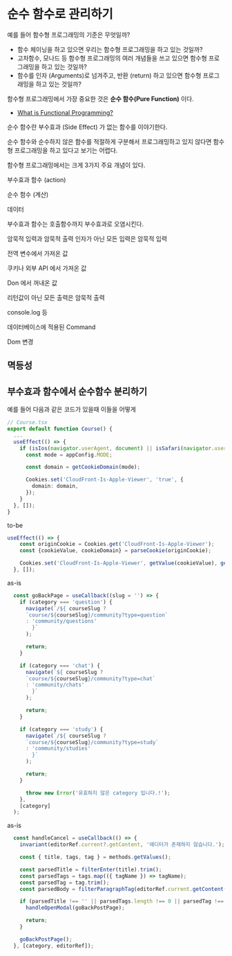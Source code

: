 # 순수 함수로 관리하기



예를 들어 함수형 프로그래밍의 기준은 무엇일까?

* 함수 체이닝을 하고 있으면 우리는 함수형 프로그래밍을 하고 있는 것일까?
* 고차함수, 모나드 등 함수형 프로그래밍의 여러 개념들을 쓰고 있으면 함수형 프로그래밍을 하고 있는 것일까?
* 함수를 인자 (Arguments)로 넘겨주고, 반환 (return) 하고 있으면 함수형 프로그래밍을 하고 있는 것일까?

함수형 프로그래밍에서 가장 중요한 것은 **순수 함수(Pure Function)** 이다. 

* [What is Functional Programming?](https://www.guru99.com/functional-programming-tutorial.html) 

순수 함수란 부수효과 (Side Effect) 가 없는 함수를 이야기한다.

순수 함수와 순수하지 않은 함수를 적절하게 구분해서 프로그래밍하고 있지 않다면 함수형 프로그래밍을 하고 있다고 보기는 어렵다.

 

함수형 프로그래밍에서는 크게 3가지 주요 개념이 있다.

부수효과 함수 (action)

순수 함수 (계산)

데이터

 

부수효과 함수는 호출함수까지 부수효과로 오염시킨다.

 

암묵적 입력과 암묵적 출력
인자가 아닌 모든 입력은 암묵적 입력

전역 변수에서 가져온 값

쿠키나 외부 API 에서 가져온 값

Don 에서 꺼내온 값

 

리턴값이 아닌 모든 출력은 암묵적 출력

console.log 등

데이터베이스에 적용된 Command

Dom 변경



## 멱등성


## 부수효과 함수에서 순수함수 분리하기

예를 들어 다음과 같은 코드가 있을때 이들을 어떻게 

```ts
// Course.tsx
export default function Course() {
  ...
  useEffect(() => {
    if (isIos(navigator.userAgent, document) || isSafari(navigator.userAgent)) {
      const mode = appConfig.MODE;

      const domain = getCookieDomain(mode);

      Cookies.set('CloudFront-Is-Apple-Viewer', 'true', {
        domain: domain,
      });
    }
  }, []);
}
```

to-be
```ts
useEffect(() => {
    const originCookie = Cookies.get('CloudFront-Is-Apple-Viewer');
    const {cookieValue, cookieDomain} = parseCookie(originCookie);

    Cookies.set('CloudFront-Is-Apple-Viewer', getValue(cookieValue), getDomain(cookieDomain));
  }, []);
```

as-is
```ts
  const goBackPage = useCallback((slug = '') => {
    if (category === 'question') {
      navigate(`/${ courseSlug ? 
      `course/${courseSlug}/community?type=question` 
      : 'community/questions'
        }`
      );

      return;
    }

    if (category === 'chat') {
      navigate(`${ courseSlug ? 
      `course/${courseSlug}/community?type=chat` 
      : 'community/chats'
        }`
      );

      return;
    }

    if (category === 'study') {
      navigate(`/${ courseSlug ? 
      `course/${courseSlug}/community?type=study` 
      : 'community/studies'
        }`
      );

      return;
    }

      throw new Error('유효하지 않은 category 입니다.!');
    },
    [category]
  );
```

as-is
```ts
  const handleCancel = useCallback(() => {
    invariant(editorRef.current?.getContent, '에디터가 존재하지 않습니다.');

    const { title, tags, tag } = methods.getValues();

    const parsedTitle = filterEnter(title).trim();
    const parsedTags = tags.map(({ tagName }) => tagName);
    const parsedTag = tag.trim();
    const parsedBody = filterParagraphTag(editorRef.current.getContent());

    if (parsedTitle !== '' || parsedTags.length !== 0 || parsedTag !== '' || parsedBody !== '') {
      handleOpenModal(goBackPostPage);

      return;
    }

    goBackPostPage();
  }, [category, editorRef]);
```